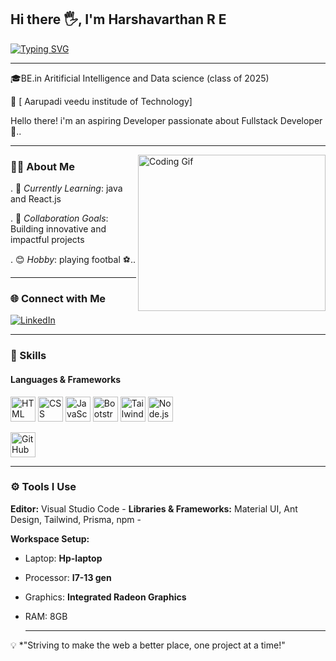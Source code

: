  ## Hi there 🖐️, I'm **Harshavarthan R E**  

 [![Typing SVG](https://readme-typing-svg.demolab.com?font=Fira+Code&weight=500&pause=1000&width=435&lines=Software+Developer;Web+Developer;Fullstack+Developer;Sql+Developer)](https://git.io/typing-svg)
 
  ---

🎓BE.in Aritificial Intelligence and Data science (class of 2025)

📍 [ Aarupadi veedu institude of Technology]

Hello there! i'm an aspiring Developer
passionate about Fullstack Developer 🚀..

---

<img align="right"
src="https://i.pinimg.com/originals/47/f0/34/47f0342cec72b800463bf003eac1257e.gif"
alt="Coding Gif" width="300" height="250" /> 



 ### 👨‍💻  About Me 
 
. 🌱 *Currently Learning*: java and React.js 

. 👥 *Collaboration Goals*: Building innovative and impactful projects 

. 😊 *Hobby*: playing footbal ⚽..


---
### 🌐  Connect with Me  


<p align="left">
  
   <i class="fi fi-brands-instagram"></i>
    
  </a>
  
  </a>
  <a href="https://www.linkedin.com/in/harsha-varthan-707413314/" target="_blank">
    <img
 src="https://img.shields.io/badge/LinkedIn-blue?style=for-the-badge&logo=linkedin&logoCo
 lor=white" alt="LinkedIn" />
  </a>
  <a href="">
   
  </a>
 </p>

 ---

### 🚀 Skills  
#### **Languages & Frameworks**  
<p align="left">
  <img height="40" src="https://img.icons8.com/color/48/000000/html-5.png" alt="HTML"
 title="HTML" />
  <img height="40" src="https://img.icons8.com/color/48/000000/css3.png" alt="CSS"
 title="CSS" />
  <img height="40" src="https://img.icons8.com/color/48/000000/javascript.png"
 alt="JavaScript" title="JavaScript" />
  <img height="40" src="https://img.icons8.com/color/48/000000/bootstrap.png"
 alt="Bootstrap" title="Bootstrap" />
  <img height="40" src="https://img.icons8.com/color/48/tailwindcss.png" alt="Tailwind
 CSS" title="Tailwind CSS" />
  <img height="40" src="https://img.icons8.com/color/48/000000/nodejs.png" alt="Node.js"
 title="Node.js" />
  
  <img height="40" src="https://img.icons8.com/color/48/000000/github.png" alt="GitHub"
 title="GitHub" />
 </p>

 ---

 
 
 ### ⚙️ Tools I Use   
**Editor:** Visual Studio Code  - 
**Libraries & Frameworks:** Material UI, Ant Design, Tailwind, Prisma, npm  -

**Workspace Setup:**  
  - Laptop: **Hp-laptop**  
  - Processor: **I7-13 gen**  
  - Graphics: **Integrated Radeon Graphics**  
  - RAM: 8GB

    --- 
    

💡 *"Striving to make the web a better place, one project at a time!"


